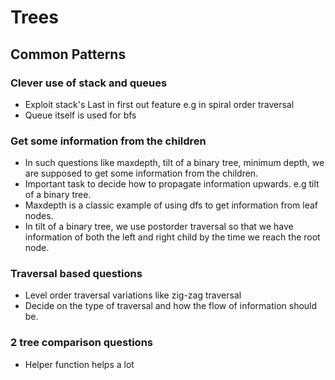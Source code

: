 
# Trees

## Common Patterns

### Clever use of stack and queues
- Exploit stack's Last in first out feature e.g in spiral order traversal
- Queue itself is used for bfs

### Get some information from the children
- In such questions like maxdepth, tilt of a binary tree, minimum depth, we are supposed to get some information from the children.
- Important task to decide how to propagate information upwards. e.g tilt of a binary tree.
- Maxdepth is a classic example of using dfs to get information from leaf nodes.
- In tilt of a binary tree, we use postorder traversal so that we have information of both the left and right 
  child by the time we reach the root node.
  
  
### Traversal based questions
- Level order traversal variations like zig-zag traversal
- Decide on the type of traversal and how the flow of information should be.

### 2 tree comparison questions
- Helper function helps a lot
